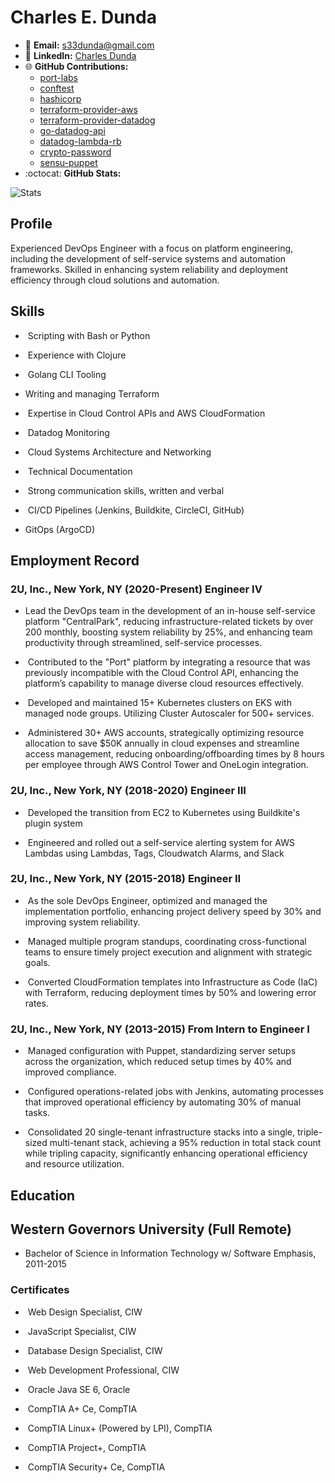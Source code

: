 # Charles E. Dunda  

- 📧 **Email:** [s33dunda@gmail.com](mailto:s33dunda@gmail.com)
- 🔗 **LinkedIn:** [Charles Dunda](https://www.linkedin.com/in/charles-dunda/)
- 🌐 **GitHub Contributions:**
  - [port-labs](https://github.com/port-labs/port-aws-exporter/pull/20)
  - [conftest](https://github.com/open-policy-agent/conftest/pull/787)
  - [hashicorp](https://github.com/hashicorp/terraform-provider-aws)
  - [terraform-provider-aws](https://github.com/hashicorp/terraform-provider-aws/pull/12599)
  - [terraform-provider-datadog](https://github.com/DataDog/terraform-provider-datadog/pull/428)
  - [go-datadog-api](https://github.com/zorkian/go-datadog-api/pull/289)
  - [datadog-lambda-rb](https://github.com/DataDog/datadog-lambda-rb/issues/40)
  - [crypto-password](https://github.com/weavejester/crypto-password/pull/7)
  - [sensu-puppet](https://github.com/sensu/sensu-puppet/issues/342)
- :octocat: **GitHub Stats:**

![Stats](https://github-readme-stats-plum-six.vercel.app/api/?username=s33dunda&show_icons=true&theme=dark&include_all_commits=true&count_private=true)

## Profile

Experienced DevOps Engineer with a focus on platform engineering, including the development of self-service systems and automation frameworks. Skilled in enhancing system reliability and deployment efficiency through cloud solutions and automation.

## Skills

-  Scripting with Bash or Python
    
-  Experience with Clojure
    
-  Golang CLI Tooling
    
-  Writing and managing Terraform
    
-  Expertise in Cloud Control APIs and AWS CloudFormation
    
-  Datadog Monitoring
    
-  Cloud Systems Architecture and Networking
    
-  Technical Documentation
    
-  Strong communication skills, written and verbal
    
-  CI/CD Pipelines (Jenkins, Buildkite, CircleCI, GitHub)

-  GitOps (ArgoCD)
    
    
## Employment Record
    
    
### 2U, Inc., New York, NY (2020-Present) Engineer IV

- Lead the DevOps team in the development of an in-house self-service platform "CentralPark", reducing infrastructure-related tickets by over 200 monthly, boosting system reliability by 25%, and enhancing team productivity through streamlined, self-service processes.
    
-  Contributed to the "Port" platform by integrating a resource that was previously incompatible with the Cloud Control API, enhancing the platform’s capability to manage diverse cloud resources effectively.
    
-  Developed and maintained 15+ Kubernetes clusters on EKS with managed node groups. Utilizing Cluster Autoscaler for 500+ services.
    
-  Administered 30+ AWS accounts, strategically optimizing resource allocation to save $50K annually in cloud expenses and streamline access management, reducing onboarding/offboarding times by 8 hours per employee through AWS Control Tower and OneLogin integration.
    
### 2U, Inc., New York, NY (2018-2020) Engineer III
-  Developed the transition from EC2 to Kubernetes using Buildkite's plugin system
    
-  Engineered and rolled out a self-service alerting system for AWS Lambdas using Lambdas, Tags, Cloudwatch Alarms, and Slack
    
### 2U, Inc., New York, NY (2015-2018) Engineer II
    

-  As the sole DevOps Engineer, optimized and managed the implementation portfolio, enhancing project delivery speed by 30% and improving system reliability.
    
-  Managed multiple program standups, coordinating cross-functional teams to ensure timely project execution and alignment with strategic goals.
    
-  Converted CloudFormation templates into Infrastructure as Code (IaC) with Terraform, reducing deployment times by 50% and lowering error rates.
    
### 2U, Inc., New York, NY (2013-2015) From Intern to Engineer I
    

-  Managed configuration with Puppet, standardizing server setups across the organization, which reduced setup times by 40% and improved compliance.
    
-  Configured operations-related jobs with Jenkins, automating processes that improved operational efficiency by automating 30% of manual tasks.
    
-  Consolidated 20 single-tenant infrastructure stacks into a single, triple-sized multi-tenant stack, achieving a 95% reduction in total stack count while tripling capacity, significantly enhancing operational efficiency and resource utilization.
    
## Education
    
## Western Governors University (Full Remote)  
 - Bachelor of Science in Information Technology w/ Software Emphasis, 2011-2015
    
### Certificates    
-  Web Design Specialist, CIW
    
-  JavaScript Specialist, CIW
    
-  Database Design Specialist, CIW
    
-  Web Development Professional, CIW
    
-  Oracle Java SE 6, Oracle
    
-  CompTIA A+ Ce, CompTIA
    
-  CompTIA Linux+ (Powered by LPI), CompTIA
    
-  CompTIA Project+, CompTIA
    
-  CompTIA Security+ Ce, CompTIA
